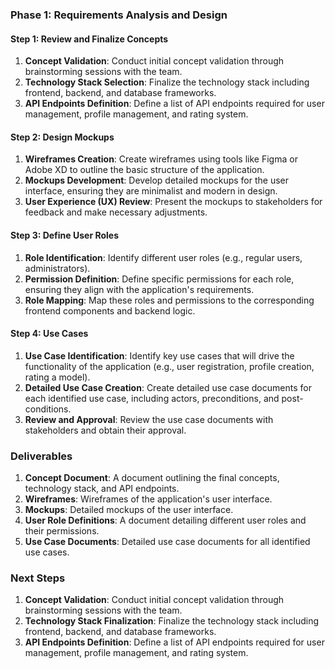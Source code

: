 ### Phase 1: Requirements Analysis and Design

#### Step 1: Review and Finalize Concepts
1. **Concept Validation**: Conduct initial concept validation through brainstorming sessions with the team.
2. **Technology Stack Selection**: Finalize the technology stack including frontend, backend, and database frameworks.
3. **API Endpoints Definition**: Define a list of API endpoints required for user management, profile management, and rating system.

#### Step 2: Design Mockups
1. **Wireframes Creation**: Create wireframes using tools like Figma or Adobe XD to outline the basic structure of the application.
2. **Mockups Development**: Develop detailed mockups for the user interface, ensuring they are minimalist and modern in design.
3. **User Experience (UX) Review**: Present the mockups to stakeholders for feedback and make necessary adjustments.

#### Step 3: Define User Roles
1. **Role Identification**: Identify different user roles (e.g., regular users, administrators).
2. **Permission Definition**: Define specific permissions for each role, ensuring they align with the application's requirements.
3. **Role Mapping**: Map these roles and permissions to the corresponding frontend components and backend logic.

#### Step 4: Use Cases
1. **Use Case Identification**: Identify key use cases that will drive the functionality of the application (e.g., user registration, profile creation, rating a model).
2. **Detailed Use Case Creation**: Create detailed use case documents for each identified use case, including actors, preconditions, and post-conditions.
3. **Review and Approval**: Review the use case documents with stakeholders and obtain their approval.

### Deliverables
1. **Concept Document**: A document outlining the final concepts, technology stack, and API endpoints.
2. **Wireframes**: Wireframes of the application's user interface.
3. **Mockups**: Detailed mockups of the user interface.
4. **User Role Definitions**: A document detailing different user roles and their permissions.
5. **Use Case Documents**: Detailed use case documents for all identified use cases.

### Next Steps
1. **Concept Validation**: Conduct initial concept validation through brainstorming sessions with the team.
2. **Technology Stack Finalization**: Finalize the technology stack including frontend, backend, and database frameworks.
3. **API Endpoints Definition**: Define a list of API endpoints required for user management, profile management, and rating system.
